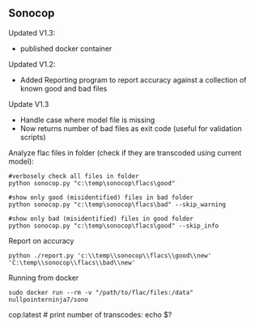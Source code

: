 Sonocop
---------

Updated V1.3:
   - published docker container

Updated V1.2: 
   - Added Reporting program to report accuracy against a collection of known good and bad files

Update V1.3
   - Handle case where model file is missing
   - Now returns number of bad files as exit code (useful for validation scripts)

Analyze flac files in folder (check if they are transcoded using current model):

    #verbosely check all files in folder
    python sonocop.py "c:\temp\sonocop\flacs\good"

    #show only good (misidentified) files in bad folder
    python sonocop.py "c:\temp\sonocop\flacs\bad" --skip_warning

    #show only bad (misidentified) files in good folder
    python sonocop.py "c:\temp\sonocop\flacs\good" --skip_info

Report on accuracy

    python ./report.py 'c:\\temp\\sonocop\\flacs\\good\\new' 'C:\temp\\sonocop\\flacs\\bad\\new'
    
Running from docker

    sudo docker run --rm -v "/path/to/flac/files:/data" nullpointerninja7/sono
cop:latest
    # print number of transcodes:
    echo $?

 
